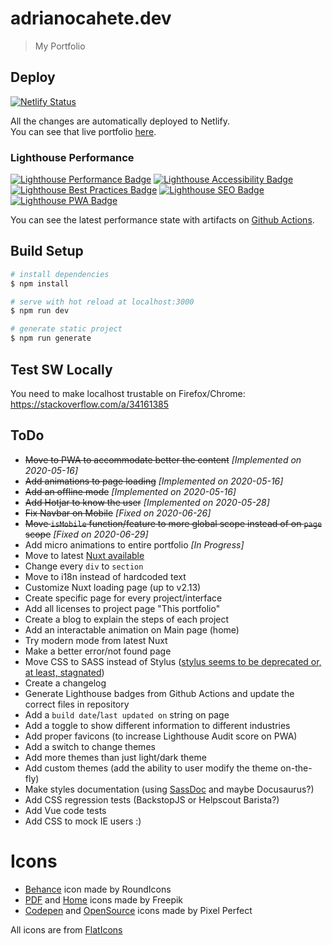# adrianocahete.dev
> My Portfolio

## Deploy
[![Netlify Status](https://api.netlify.com/api/v1/badges/bffddeca-83de-4641-807a-ac12aa617fae/deploy-status)](https://app.netlify.com/sites/adrianocahete-dev/deploys)

All the changes are automatically deployed to Netlify.  
You can see that live portfolio [here](https://adrianocahete.dev/).


### Lighthouse Performance
[![Lighthouse Performance Badge](https://adrianocahete.dev/performance/lighthouse_performance.svg)](https://adrianocahete.dev/)
[![Lighthouse Accessibility Badge](https://adrianocahete.dev/performance/lighthouse_accessibility.svg)](https://adrianocahete.dev/)
[![Lighthouse Best Practices Badge](https://adrianocahete.dev/performance/lighthouse_best-practices.svg)](https://adrianocahete.dev/)
[![Lighthouse SEO Badge](https://adrianocahete.dev/performance/lighthouse_seo.svg)](https://adrianocahete.dev/)
[![Lighthouse PWA Badge](https://adrianocahete.dev/performance/lighthouse_pwa.svg)](https://adrianocahete.dev/)

You can see the latest performance state with artifacts on [Github Actions](https://github.com/AdrianoCahete/adrianocahete.dev/actions).



## Build Setup

``` bash
# install dependencies
$ npm install

# serve with hot reload at localhost:3000
$ npm run dev

# generate static project
$ npm run generate
```

## Test SW Locally
You need to make localhost trustable on Firefox/Chrome: https://stackoverflow.com/a/34161385


## ToDo

- ~~Move to PWA to accommodate better the content~~ *[Implemented on 2020-05-16]*
- ~~Add animations to page loading~~  *[Implemented on 2020-05-16]*
- ~~Add an offline mode~~  *[Implemented on 2020-05-16]*
- ~~Add Hotjar to know the user~~ *[Implemented on 2020-05-28]*
- ~~Fix Navbar on Mobile~~ *[Fixed on 2020-06-26]*
- ~~Move `isMobile` function/feature to more global scope instead of on `page` scope~~ *[Fixed on 2020-06-29]*
- Add micro animations to entire portfolio *[In Progress]*
- Move to latest [Nuxt available](https://nuxtjs.org/guide/release-notes)
- Change every `div` to `section`
- Move to i18n instead of hardcoded text
- Customize Nuxt loading page (up to v2.13)
- Create specific page for every project/interface
- Add all licenses to project page "This portfolio"
- Create a blog to explain the steps of each project
- Add an interactable animation on Main page (home)
- Try modern mode from latest Nuxt
- Make a better error/not found page
- Move CSS to SASS instead of Stylus ([stylus seems to be deprecated or, at least, stagnated](https://github.com/stylus/stylus/issues/2282))
- Create a changelog
- Generate Lighthouse badges from Github Actions and update the correct files in repository
- Add a `build date`/`last updated on` string on page
- Add a toggle to show different information to different industries
- Add proper favicons (to increase Lighthouse Audit score on PWA)
- Add a switch to change themes
- Add more themes than just light/dark theme
- Add custom themes (add the ability to user modify the theme on-the-fly)
- Make styles documentation (using [SassDoc](http://sassdoc.com/) and maybe Docusaurus?)
- Add CSS regression tests (BackstopJS or Helpscout Barista?)
- Add Vue code tests
- Add CSS to mock IE users :)

# Icons
- [Behance](https://www.flaticon.com/free-icon/behance_254383) icon made by RoundIcons
- [PDF](https://www.flaticon.com/free-icon/pdf_1839630) and [Home](https://www.flaticon.com/free-icon/home_846551) icons made by Freepik
- [Codepen](https://www.flaticon.com/free-icon/codepen_2111262) and [OpenSource](https://www.flaticon.com/free-icon/open-source_732090) icons made by Pixel Perfect

All icons are from [FlatIcons](https://www.flaticon.com/)
